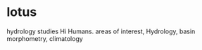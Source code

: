 # lotus
 hydrology studies
 Hi Humans.
areas of interest, Hydrology, basin morphometry, climatology
